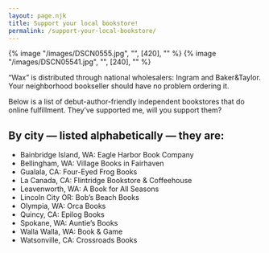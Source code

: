 ```yaml
---
layout: page.njk
title: Support your local bookstore!
permalink: /support-your-local-bookstore/
---
```

<div class="container flex flex-col sm:flex-row gap-8">
    {% image "/images/DSCN0555.jpg", "", [420], "" %}
    {% image "/images/DSCN05541.jpg", "", [240], "" %}
</div>

“Wax” is distributed through national wholesalers: Ingram and Baker&Taylor.  Your neighborhood bookseller should have no problem ordering it.

Below is a list of debut-author-friendly independent bookstores that do online fulfillment. They’ve supported me, will you support them?

## By city — listed alphabetically — they are:

- Bainbridge Island, WA: <a class="text-blue-500">Eagle Harbor Book Company</a>
- Bellingham, WA: <a class="text-blue-500">Village Books</a> in Fairhaven
- Gualala, CA: <a class="text-blue-500">Four-Eyed Frog Books</a>
- La Canada, CA: <a class="text-blue-500">Flintridge Bookstore & Coffeehouse</a>
- Leavenworth, WA: <a class="text-blue-500">A Book for All Seasons</a>
- Lincoln City OR: <a class="text-blue-500">Bob’s Beach Books</a>
- Olympia, WA: <a class="text-blue-500">Orca Books</a>
- Quincy, CA: <a class="text-blue-500">Epilog Books</a>
- Spokane, WA: <a class="text-blue-500">Auntie’s Books</a>
- Walla Walla, WA: <a class="text-blue-500">Book & Game</a>
- Watsonville, CA: <a class="text-blue-500">Crossroads Books</a>
